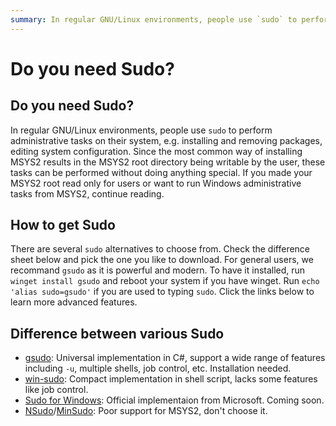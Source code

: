 ```yaml
---
summary: In regular GNU/Linux environments, people use `sudo` to perform administrative tasks on their system
---
```


# Do you need Sudo?

## Do you need Sudo?

In regular GNU/Linux environments, people use `sudo` to perform administrative tasks on their system, e.g. installing and removing packages, editing system configuration.  Since the most common way of installing MSYS2 results in the MSYS2 root directory being writable by the user, these tasks can be performed without doing anything special.  If you made your MSYS2 root read only for users or want to run Windows administrative tasks from MSYS2, continue reading.

## How to get Sudo

There are several `sudo` alternatives to choose from.  Check the difference sheet below and pick the one you like to download.  For general users, we recommand `gsudo` as it is powerful and modern.  To have it installed, run `winget install gsudo` and reboot your system if you have winget.  Run `echo 'alias sudo=gsudo'` if you are used to typing `sudo`.  Click the links below to learn more advanced features.

## Difference between various Sudo

* [gsudo](https://github.com/gerardog/gsudo): Universal implementation in C#, support a wide range of features including `-u`, multiple shells, job control, etc. Installation needed.
* [win-sudo](https://github.com/purplesyringa/win-sudo): Compact implementation in shell script, lacks some features like job control.
* [Sudo for Windows](https://github.com/microsoft/sudo): Official implementaion from Microsoft. Coming soon.
* [NSudo](https://github.com/M2TeamArchived/NSudo)/[MinSudo](https://github.com/M2Team/NanaRun): Poor support for MSYS2, don't choose it.

